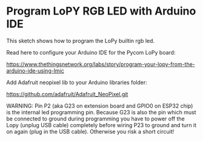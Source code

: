 # Program LoPY RGB LED with Arduino IDE
This sketch shows how to program the LoPy builtin rgb led.

Read here to configure your Arduino IDE for the Pycom LoPy board:

https://www.thethingsnetwork.org/labs/story/program-your-lopy-from-the-arduino-ide-using-lmic

Add Adafruit neopixel lib to your Arduino libraries folder:

https://github.com/adafruit/Adafruit_NeoPixel.git


WARNING: Pin P2 (aka G23 on extension board and GPIO0 on ESP32 chip) is the internal led 
programming pin. Because G23 is also the pin which must be connected to ground during 
programming you have to power off the Lopy (unplug USB cable) completely before wiring P23 
to ground and turn it on again (plug in the USB cable). Otherwise you risk a short circuit!   
